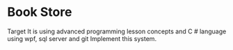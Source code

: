 # Book Store 
Target
It is using advanced programming lesson concepts and C # language using wpf, sql
server and git Implement this system.
